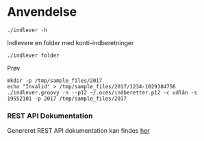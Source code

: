 Anvendelse
==========

```
./indlever -h
```

Indlevere en folder med konti-indberetninger
```
./indlever folder
```

Prøv
```
mkdir -p /tmp/sample_files/2017
echo "Invalid" > /tmp/sample_files/2017/1234-1029384756
./indlever.groovy -n --p12 ~/.oces/indberetter.p12 -c udlån -s 19552101 -p 2017 /tmp/sample_files/2017
```

### REST API Dokumentation
Genereret REST API dokumentation kan findes [her](http://htmlpreview.github.io/?https://github.com/skat/geni-reference-groovy/blob/test-med-rest-docs/index.html)
